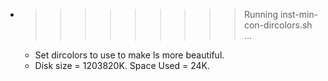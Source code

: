 * >>>>>>>>> Running inst-min-con-dircolors.sh ...
  * Set dircolors to use  to make ls more beautiful.
  * Disk size = 1203820K. Space Used = 24K.
